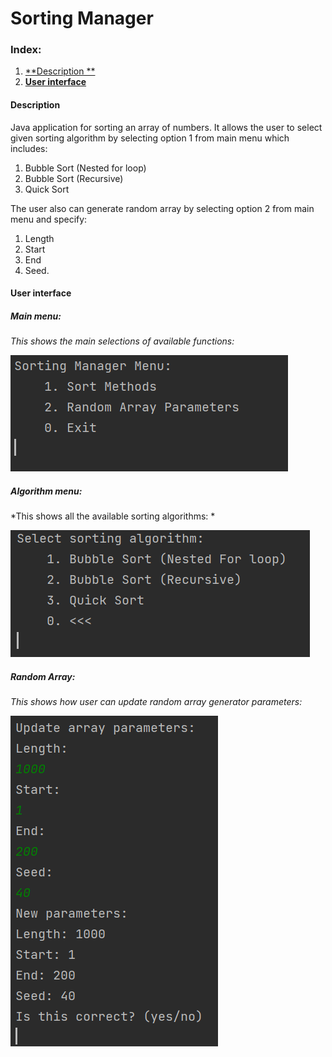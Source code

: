 # Sorting Manager



### Index: 

1. [**Description **](#Description )
2. [**User interface**](#User-interface)



#### Description 

Java application for sorting an array of numbers. It allows the user to select given sorting algorithm by selecting option 1 from main menu which includes: 

1. Bubble Sort (Nested for loop)
2. Bubble Sort (Recursive)
3. Quick Sort

The user also can generate random array by selecting option 2 from main menu and specify:

1. Length
2. Start 
3. End
4. Seed. 



#### User interface

##### Main menu:

*This shows the main selections of available functions:* 

![Main Menu](images/mainMenu.PNG)



##### Algorithm menu: 

*This shows all the available sorting algorithms: *

![Main Menu](images/sortingMenu.PNG)



##### Random Array: 

*This shows how user can update random array generator parameters:*

![Main Menu](images/randomArrayParams.PNG)

